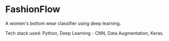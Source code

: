 # FashionFlow
A women's bottom wear classifier using deep learning.

Tech stack used: Python, Deep Learning - CNN, Data Augmentation, Keras.

